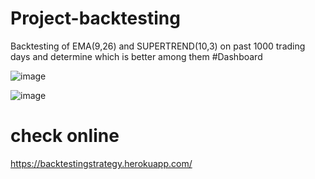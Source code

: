 # Project-backtesting
Backtesting of EMA(9,26) and SUPERTREND(10,3) on past 1000 trading days and determine which is better among them
#Dashboard

![image](https://user-images.githubusercontent.com/33117261/152625608-13a22c9a-aff1-4d9b-b0b0-eebca6e3ae4f.png)

![image](https://user-images.githubusercontent.com/33117261/152625641-d03a3545-a4b3-48e8-8eb8-978aabf2422a.png)

# check online 
https://backtestingstrategy.herokuapp.com/
